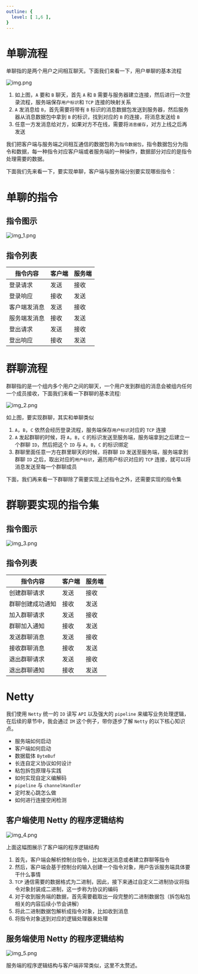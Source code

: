 ```yaml
---
outline: {
  level: [ 1,6 ],
}
---
```


# 单聊流程

单聊指的是两个用户之间相互聊天。下面我们来看一下，用户单聊的基本流程

![img.png](/实战项目/Netty/仿写微信IM即时通讯系统/img.png)

1. 如上图，`A` 要和 `B` 聊天，首先 `A` 和 `B` 需要与服务器建立连接，然后进行一次登录流程，服务端保存`用户标识`和 `TCP` 连接的映射关系
2. `A` 发消息给 `B`，首先需要将带有 `B` 标识的消息数据包发送到服务器，然后服务器从消息数据包中拿到 `B` 的标识，找到对应的 `B` 的连接，将消息发送给 `B`
3. 任意一方发消息给对方，如果对方不在线，需要将`消息缓存`，对方上线之后再发送

我们把客户端与服务端之间相互通信的数据包称为`指令数据包`，指令数据包分为指令和数据，每一种指令对应客户端或者服务端的一种操作，数据部分对应的是指令处理需要的数据。

下面我们先来看一下，要实现单聊，客户端与服务端分别要实现哪些指令：

# 单聊的指令

## 指令图示

![img_1.png](/实战项目/Netty/仿写微信IM即时通讯系统/img_1.png)

## 指令列表

|指令内容|客户端|服务端|
|---|---|---|
|登录请求|发送|接收|
|登录响应|接收|发送|
|客户端发消息|发送|接收|
|服务端发消息|接收|发送|
|登出请求|发送|接收|
|登出响应|接收|发送|

# 群聊流程

群聊指的是一个组内多个用户之间的聊天，一个用户发到群组的消息会被组内任何一个成员接收，下面我们来看一下群聊的基本流程:

![img_2.png](/实战项目/Netty/仿写微信IM即时通讯系统/img_2.png)

如上图，要实现群聊，其实和单聊类似

1. `A`，`B`，`C` 依然会经历登录流程，服务端保存`用户标识`对应的 `TCP` 连接
2. `A` 发起群聊的时候，将 `A`，`B`，`C` 的标识发送至服务端，服务端拿到之后建立一个群聊 `ID`，然后把这个 `ID` 与 `A`，`B`，`C` 的标识绑定
3. 群聊里面任意一方在群里聊天的时候，将群聊 `ID` 发送至服务端，服务端拿到群聊 `ID` 之后，取出对应的`用户标识`，遍历用户标识对应的 `TCP` 连接，就可以将消息发送至每一个群聊成员

下面，我们再来看一下群聊除了需要实现上述指令之外，还需要实现的指令集

# 群聊要实现的指令集

## 指令图示

![img_3.png](/实战项目/Netty/仿写微信IM即时通讯系统/img_3.png)

## 指令列表

|指令内容|客户端|服务端|
|---|---|---|
|创建群聊请求|发送|接收|
|群聊创建成功通知|接收|发送|
|加入群聊请求|发送|接收|
|群聊加入通知|接收|发送|
|发送群聊消息|发送|接收|
|接收群聊消息|接收|发送|
|退出群聊请求|发送|接收|
|退出群聊通知|接收|发送|

# Netty

我们使用 `Netty` 统一的 `IO` 读写 `API` 以及强大的 `pipeline` 来编写业务处理逻辑，在后续的章节中，我会通过 `IM` 这个例子，带你逐步了解 `Netty` 的以下核心知识点。

* 服务端如何启动
* 客户端如何启动
* 数据载体 `ByteBuf`
* 长连自定义协议如何设计
* 粘包拆包原理与实践
* 如何实现自定义编解码
* `pipeline` 与 `channelHandler`
* 定时发心跳怎么做
* 如何进行连接空闲检测

## 客户端使用 Netty 的程序逻辑结构

![img_4.png](/实战项目/Netty/仿写微信IM即时通讯系统/img_4.png)

上面这幅图展示了客户端的程序逻辑结构

1. 首先，客户端会解析控制台指令，比如发送消息或者建立群聊等指令
2. 然后，客户端会基于控制台的输入创建一个指令对象，用户告诉服务端具体要干什么事情
3. `TCP` 通信需要的数据格式为二进制，因此，接下来通过自定义二进制协议将指令对象封装成二进制，这一步称为协议的编码
4. 对于收到服务端的数据，首先需要截取出一段完整的二进制数据包（拆包粘包相关的内容后续小节会讲解）
5. 将此二进制数据包解析成指令对象，比如收到消息
6. 将指令对象送到对应的逻辑处理器来处理

## 服务端使用 Netty 的程序逻辑结构

![img_5.png](/实战项目/Netty/仿写微信IM即时通讯系统/img_5.png)

服务端的程序逻辑结构与客户端非常类似，这里不太赘述。